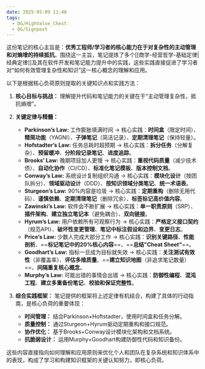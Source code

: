 ```yaml
---
date: 2025-05-09 11:40
tags:
  - DG/HighValue_Chest
  - DG/Signpost
---
```


这份笔记的核心主旨是：**优秀工程师/学习者的核心能力在于对复杂性的主动管理和对熵增的持续抵抗**。围绕这一主旨，笔记提炼了多个[[商学-经营哲学-基础定律|经典定律]]及其在软件开发和笔记能力提升中的实践，这些实践直接促进了学习者对“如何有效管理复杂性和知识”这一核心概念的理解和应用。

以下是根据核心负荷原则提取的关键知识点和实践方法：

1. **核心目标与挑战：** 理解提升代码和笔记能力的关键在于“主动管理复杂性，抵抗熵增”。

2. **关键定律与精髓：**
   - **Parkinson’s Law:** 工作膨胀填满时间 → 核心实践：**时间盒**（限定时间）、**精简功能**（YAGNI）、**子弹笔记**（简洁记录）、**定期清理笔记**（保持轻量）。
   - **Hofstadter’s Law:** 任务总耗时超预期 → 核心实践：**拆分任务**（分解复杂）、**预留缓冲**、**分阶段记录笔记**、**进度追踪**。
   - **Brooks’ Law:** 晚期项目加人更慢 → 核心实践：**重视代码质量**（减少技术债）、**自动化协作**（CI/CD）、**标准化笔记模板**、**版本控制文档**。
   - **Conway’s Law:** 系统设计复制组织沟通 → 核心实践：**模块化设计**（按团队拆分）、**领域驱动设计**（DDD）、**按知识领域分类笔记**、**统一术语表**。
   - **Sturgeon’s Law:** 90%内容是垃圾 → 核心实践：**定期重构**（删除无用代码）、**谨慎依赖**、**定期清理笔记**（删除冗余）、**标签标记高价值内容**。
   - **Zawinski’s Law:** 软件会不断扩展 → 核心实践：**单一职责原则**（SRP）、**插件架构**、**建立独立笔记本**（避免耦合）、**双向链接**。
   - **Hyrum’s Law:** 用户依赖所有可观察行为 → 核心实践：**严格定义接口契约**（规范API）、**破坏性变更管理**、**笔记中标注假设和边界**、**变更日志**。
   - **Price’s Law:** 少数人完成大部分工作 → 核心实践：**识别关键路径**、**性能剖析**、==**标记笔记中的20%核心内容**==、==**总结"Cheat Sheet"**==。
   - **Goodhart’s Law:** 指标一旦成为目标就失效 → 核心实践：**关注测试有效性**（非覆盖率）、**评估多维质量**、==**建立知识地图**（非追求笔记数量）==、**间隔重复核心概念**。
   - **Murphy’s Law:** 可能出错的事情会出错 → 核心实践：**防御性编程**、**混沌工程**、**建立多重备份笔记**、**校验和保证完整性**。

3. **综合实践框架：** 笔记提供的框架将上述定律有机结合，构建了具体的行动指南，是核心负荷的重要体现：
   - **时间管理：** 结合Parkinson+Hoftstadter，使用时间盒和任务分解。
   - **质量控制：** 通过Sturgeon+Hyrum驱动定期重构和接口规范。
   - **协作优化：** 基于Brooks+Conway设计模块化架构和文档系统。
   - **抗脆弱设计：** 运用Murphy+Goodhart构建防御性代码和知识备份。

这些内容直接指向如何理解和应用原则来优化个人和团队在复杂系统和知识体系中的表现，构成了学习和构建知识框架的关键认知努力，即核心负荷。
